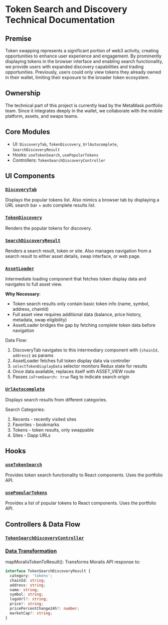 # Token Search and Discovery Technical Documentation

## Premise
Token swapping represents a significant portion of web3 activity, creating opportunities to enhance user experience and engagement. By prominently displaying tokens in the browser interface and enabling search functionality, we provide users with expanded discovery capabilities and trading opportunities. Previously, users could only view tokens they already owned in their wallet, limiting their exposure to the broader token ecosystem.

## Ownership
The technical part of this project is currently lead by the MetaMask portfolio team. Since it integrates deeply in the wallet, we collaborate with the mobile platform, assets, and swaps teams.

## Core Modules
- UI: `DiscoveryTab`, `TokenDiscovery`, `UrlAutocomplete`, `SearchDiscoveryResult`
- Hooks: `useTokenSearch`, `usePopularTokens`
- Controllers: `TokenSearchDiscoveryController`

## UI Components

### [`DiscoveryTab`](../app/components/Views/DiscoveryTab/DiscoveryTab.tsx)
Displays the popular tokens list. Also mimics a browser tab by displaying a URL search bar + auto complete results list.

### [`TokenDiscovery`](../app/components/Views/TokenDiscovery/index.tsx)
Renders the popular tokens for discovery.

### [`SearchDiscoveryResult`](../app/components/UI/SearchDiscoveryResult/index.tsx)
Renders a search result, token or site. Also manages navigation from a search result to either asset details, swap interface, or web page.

### [`AssetLoader`](../app/components/Views/AssetLoader/index.tsx)
Intermediate loading component that fetches token display data and navigates to full asset view.

**Why Necessary**: 
- Token search results only contain basic token info (name, symbol, address, chainId)
- Full asset view requires additional data (balance, price history, metadata, swap eligibility)  
- AssetLoader bridges the gap by fetching complete token data before navigation

Data Flow:
1. DiscoveryTab navigates to this intermediary component with `{chainId, address}` as params
2. AssetLoader fetches full token display data via controller
3. `selectTokenDisplayData` selector monitors Redux state for results
4. Once data available, replaces itself with ASSET_VIEW route
5. Passes `isFromSearch: true` flag to indicate search origin

### [`UrlAutocomplete`](../app/components/UI/UrlAutocomplete/index.tsx)
Displays search results from different categories.

Search Categories:
1. Recents - recently visited sites
2. Favorites - bookmarks
3. Tokens - token results, only swappable
4. Sites - Dapp URLs

## Hooks

### [`useTokenSearch`](../app/components/hooks/TokenSearchDiscovery/useTokenSearch/useTokenSearch.ts)
Provides token search functionality to React components. Uses the portfolio API.

### [`usePopularTokens`](../app/components/hooks/TokenSearchDiscovery/usePopularTokens/usePopularTokens.ts)
Provides a list of popular tokens to React components. Uses the portfolio API.

## Controllers & Data Flow

### [`TokenSearchDiscoveryController`](../app/core/Engine/controllers/TokenSearchDiscoveryController/)

### [Data Transformation](../app/util/search-discovery/map-moralis-token-to-result.ts)

mapMoralisTokenToResult(): Transforms Moralis API response to:

```typescript
interface TokenSearchDiscoveryResult {
  category: 'tokens';
  chainId: string;
  address: string;
  name: string;
  symbol: string;
  logoUrl?: string;
  price?: string;
  pricePercentChange24h?: number;
  marketCap?: string;
}
```
